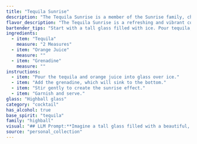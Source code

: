 ```yaml
---
title: "Tequila Sunrise"
description: "The Tequila Sunrise is a member of the Sunrise family, characterized by layered liqueurs creating a colorful gradient.  Born in the 1970s, it was popularized by the band The Eagles and remains a classic for its simple yet visually striking appeal. "
flavor_description: "The Tequila Sunrise is a refreshing and vibrant cocktail with a balance of sweet, tangy, and smoky flavors. The tequila provides a smooth, slightly smoky base, while the orange juice adds a bright, citrusy sweetness. The grenadine, layered on top, creates a visually stunning effect and adds a touch of tart sweetness with a subtle hint of pomegranate. Overall, it's a light and easy-drinking cocktail that's perfect for any occasion. "
bartender_tips: "Start with a tall glass filled with ice. Pour tequila, followed by orange juice, leaving a little space at the top.  Gently pour grenadine over the back of a spoon to create the layered effect -  it should sink to the bottom.  No stirring! This cocktail is all about the visual appeal, so take your time with the grenadine pour. "
ingredients:
  - item: "Tequila"
    measure: "2 Measures"
  - item: "Orange Juice"
    measure: ""
  - item: "Grenadine"
    measure: ""
instructions:
  - item: "Pour the tequila and orange juice into glass over ice."
  - item: "Add the grenadine, which will sink to the bottom."
  - item: "Stir gently to create the sunrise effect."
  - item: "Garnish and serve."
glass: "Highball glass"
category: "cocktail"
has_alcohol: true
base_spirit: "tequila"
family: "highball"
visual: "## LLM Prompt:**Imagine a tall glass filled with a beautiful, layered cocktail called a Tequila Sunrise. Describe its appearance in detail, focusing on the colors, textures, and gradients. Consider the following aspects:*** **The base:** What does the orange juice look like? Is it clear, slightly cloudy, or pulpy? How does the light play on it?* **The sunrise:** How does the grenadine sink through the orange juice? Does it create a distinct line, or does it bleed into the orange, creating a gradient? * **The tequila:** Is the tequila noticeable in the drink, or does it blend seamlessly with the other ingredients? Does it add any color or texture?* **The garnish:** Imagine a slice of orange or a cherry adorning the rim of the glass. How does it enhance the visual appeal of the cocktail? * **The overall impression:** What is the overall feeling evoked by the appearance of the Tequila Sunrise? Is it refreshing, vibrant, celebratory? **Please provide a descriptive, vivid, and evocative response.** "
source: "personal_collection"
---
```


